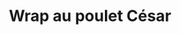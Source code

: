 ---
title: "Wrap au poulet César"
description: "Poitrine de poulet tranchée et bacon émietté avec vinaigrette romaine et César, dans un pita"
price_s: "7.50"
price_l: "11.50"
price_lg: ""
weight: "3"
hidden: true
---